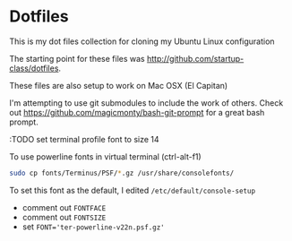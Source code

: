 Dotfiles
========
This is my dot files collection for cloning my Ubuntu Linux configuration  

The starting point for these files was http://github.com/startup-class/dotfiles.  

These files are also setup to work on Mac OSX (El Capitan)  

I'm attempting to use git submodules to include the work of others.
Check out https://github.com/magicmonty/bash-git-prompt for a great bash prompt.

:TODO set terminal profile font to size 14

To use powerline fonts in virtual terminal (ctrl-alt-f1)
``` bash
sudo cp fonts/Terminus/PSF/*.gz /usr/share/consolefonts/
```
To set this font as the default, I edited `/etc/default/console-setup`
 - comment out `FONTFACE`
 - comment out `FONTSIZE`
 - set `FONT='ter-powerline-v22n.psf.gz'`



